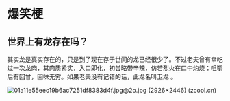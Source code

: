 # 爆笑梗

## 世界上有龙存在吗？

其实龙是真实存在的，只是到了现在存于世间的龙已经很少了。不过老夫曾有幸吃过一次龙肉，其肉质紧实，入口即化，初尝略带辛辣，仿若烈火在口中灼烧；咀嚼后有回甘，回味无穷。如果老夫没有记错的话，此龙名叫卫龙 。

![01a11e55eec19b6ac7251df8383d4f.jpg@2o.jpg (2926×2446) (zcool.cn)](https://img.zcool.cn/community/01a11e55eec19b6ac7251df8383d4f.jpg@2o.jpg)